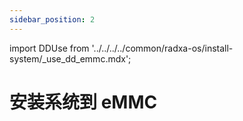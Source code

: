 ```yaml
---
sidebar_position: 2
---
```


import DDUse from '../../../../common/radxa-os/install-system/\_use_dd_emmc.mdx';

# 安装系统到 eMMC

<DDUse tag="emmc_board" board="cubie-a5e" download_url="https://github.com/radxa-build/radxa-cubie-a5e/releases/download/rsdk-b1/radxa-cubie-a5e_bullseye_kde_b1.output_512.img.xz" path_to_image_unxz="radxa-cubie-a5e_bullseye_kde_b1.output_512.img.xz" path_to_image="radxa-cubie-a5e_bullseye_kde_b1.output_512.img"  />
